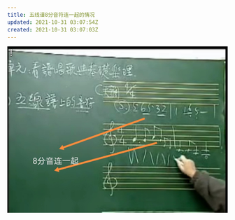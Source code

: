 ```yaml
---
title: 五线谱8分音符连一起的情况
updated: 2021-10-31 03:07:54Z
created: 2021-10-31 03:07:03Z
---
```



![Screenshot_20211031_110633.jpg](../_resources/Screenshot_20211031_110633.jpg)